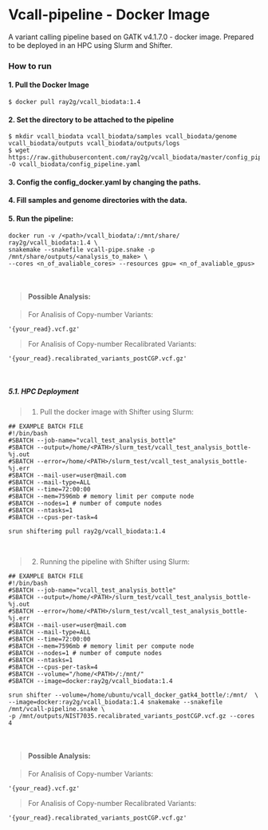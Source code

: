 # Vcall-pipeline - Docker Image
A variant calling pipeline based on GATK v4.1.7.0 - docker image.
Prepared to be deployed in an HPC using Slurm and Shifter.


### How to run 

#### 1. Pull the Docker Image
```
$ docker pull ray2g/vcall_biodata:1.4
```

#### 2. Set the directory to be attached to the pipeline

```
$ mkdir vcall_biodata vcall_biodata/samples vcall_biodata/genome vcall_biodata/outputs vcall_biodata/outputs/logs
$ wget https://raw.githubusercontent.com/ray2g/vcall_biodata/master/config_pipeline.yaml -O vcall_biodata/config_pipeline.yaml
```
#### 3. Config the **config_docker.yaml** by changing the **paths**.
#### 4. Fill samples and genome directories with the data.
#### 5. Run the pipeline:
```
docker run -v /<path>/vcall_biodata/:/mnt/share/ ray2g/vcall_biodata:1.4 \
snakemake --snakefile vcall-pipe.snake -p /mnt/share/outputs/<analysis_to_make> \
--cores <n_of_avaliable_cores> --resources gpu= <n_of_avaliable_gpus>
```

<br>

> #### Possible Analysis:

> For Analisis of Copy-number Variants:
```
'{your_read}.vcf.gz'
```

> For Analisis of Copy-number Recalibrated Variants:
```
'{your_read}.recalibrated_variants_postCGP.vcf.gz'
```

<br>

##### 5.1. HPC Deployment

> 1. Pull the docker image with Shifter using Slurm:
```
## EXAMPLE BATCH FILE
#!/bin/bash
#SBATCH --job-name="vcall_test_analysis_bottle"
#SBATCH --output=/home/<PATH>/slurm_test/vcall_test_analysis_bottle-%j.out
#SBATCH --error=/home/<PATH>/slurm_test/vcall_test_analysis_bottle-%j.err
#SBATCH --mail-user=user@mail.com
#SBATCH --mail-type=ALL
#SBATCH --time=72:00:00 
#SBATCH --mem=7596mb # memory limit per compute node
#SBATCH --nodes=1 # number of compute nodes
#SBATCH --ntasks=1
#SBATCH --cpus-per-task=4 

srun shifterimg pull ray2g/vcall_biodata:1.4
```

<br>

> 2. Running the pipeline with Shifter using Slurm:
```
## EXAMPLE BATCH FILE
#!/bin/bash
#SBATCH --job-name="vcall_test_analysis_bottle"
#SBATCH --output=/home/<PATH>/slurm_test/vcall_test_analysis_bottle-%j.out
#SBATCH --error=/home/<PATH>/slurm_test/vcall_test_analysis_bottle-%j.err
#SBATCH --mail-user=user@mail.com
#SBATCH --mail-type=ALL
#SBATCH --time=72:00:00 
#SBATCH --mem=7596mb # memory limit per compute node
#SBATCH --nodes=1 # number of compute nodes
#SBATCH --ntasks=1
#SBATCH --cpus-per-task=4 
#SBATCH --volume="/home/<PATH>/:/mnt/"
#SBATCH --image=docker:ray2g/vcall_biodata:1.4

srun shifter --volume=/home/ubuntu/vcall_docker_gatk4_bottle/:/mnt/  \
--image=docker:ray2g/vcall_biodata:1.4 snakemake --snakefile /mnt/vcall-pipeline.snake \
-p /mnt/outputs/NIST7035.recalibrated_variants_postCGP.vcf.gz --cores 4
```

<br>

> #### Possible Analysis:

> For Analisis of Copy-number Variants:
```
'{your_read}.vcf.gz'
```

> For Analisis of Copy-number Recalibrated Variants:
```
'{your_read}.recalibrated_variants_postCGP.vcf.gz'
```
